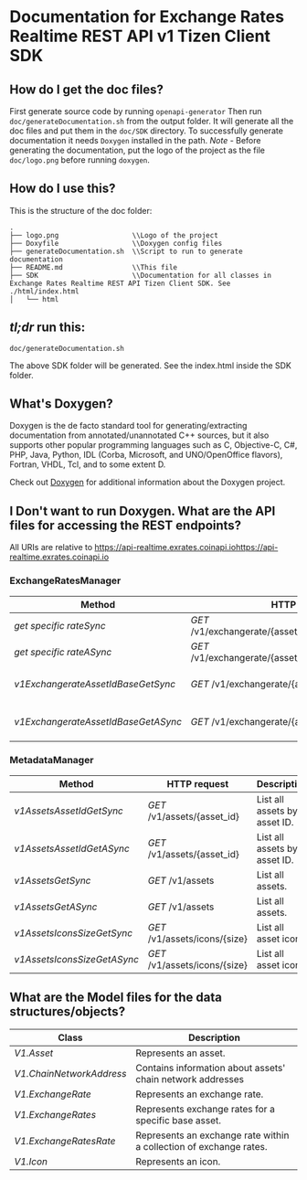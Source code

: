 # Documentation for Exchange Rates Realtime REST API v1 Tizen Client SDK

## How do I get the doc files?
First generate source code by running `openapi-generator`
Then run `doc/generateDocumentation.sh` from the output folder. It will generate all the doc files and put them in the `doc/SDK` directory.
To successfully generate documentation it needs `Doxygen` installed in the path.
*Note* - Before generating the documentation, put the logo of the project as the file `doc/logo.png` before running `doxygen`.


## How do I use this?
This is the structure of the doc folder:

```
.
├── logo.png                  \\Logo of the project
├── Doxyfile                  \\Doxygen config files
├── generateDocumentation.sh  \\Script to run to generate documentation
├── README.md                 \\This file
├── SDK                       \\Documentation for all classes in Exchange Rates Realtime REST API Tizen Client SDK. See ./html/index.html
│   └── html

```

## *tl;dr* run this:

```
doc/generateDocumentation.sh
```

The above SDK folder will be generated. See the index.html inside the SDK folder.


## What's Doxygen?
Doxygen is the de facto standard tool for generating/extracting documentation from annotated/unannotated C++ sources, but it also supports other popular programming languages such as C, Objective-C, C#, PHP, Java, Python, IDL (Corba, Microsoft, and UNO/OpenOffice flavors), Fortran, VHDL, Tcl, and to some extent D.

Check out [Doxygen](https://www.doxygen.org/) for additional information about the Doxygen project.

## I Don't want to run Doxygen. What are the API files for accessing the REST endpoints?
All URIs are relative to https://api-realtime.exrates.coinapi.iohttps://api-realtime.exrates.coinapi.io


### ExchangeRatesManager
Method | HTTP request | Description
------------- | ------------- | -------------
*get specific rateSync* | *GET* /v1/exchangerate/{asset_id_base}/{asset_id_quote} | Get specific rate.
*get specific rateASync* | *GET* /v1/exchangerate/{asset_id_base}/{asset_id_quote} | Get specific rate.
*v1ExchangerateAssetIdBaseGetSync* | *GET* /v1/exchangerate/{asset_id_base} | Get all current rates.
*v1ExchangerateAssetIdBaseGetASync* | *GET* /v1/exchangerate/{asset_id_base} | Get all current rates.


### MetadataManager
Method | HTTP request | Description
------------- | ------------- | -------------
*v1AssetsAssetIdGetSync* | *GET* /v1/assets/{asset_id} | List all assets by asset ID.
*v1AssetsAssetIdGetASync* | *GET* /v1/assets/{asset_id} | List all assets by asset ID.
*v1AssetsGetSync* | *GET* /v1/assets | List all assets.
*v1AssetsGetASync* | *GET* /v1/assets | List all assets.
*v1AssetsIconsSizeGetSync* | *GET* /v1/assets/icons/{size} | List all asset icons.
*v1AssetsIconsSizeGetASync* | *GET* /v1/assets/icons/{size} | List all asset icons.


## What are the Model files for the data structures/objects?
Class | Description
------------- | -------------
 *V1.Asset* | Represents an asset.
 *V1.ChainNetworkAddress* | Contains information about assets' chain network addresses
 *V1.ExchangeRate* | Represents an exchange rate.
 *V1.ExchangeRates* | Represents exchange rates for a specific base asset.
 *V1.ExchangeRatesRate* | Represents an exchange rate within a collection of exchange rates.
 *V1.Icon* | Represents an icon.

